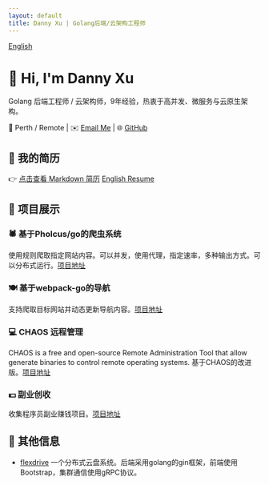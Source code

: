 ```yaml
---
layout: default
title: Danny Xu | Golang后端/云架构工程师
---
```

[English](index.md)
# 👋 Hi, I'm Danny Xu

Golang 后端工程师 / 云架构师，9年经验，热衷于高并发、微服务与云原生架构。

📍 Perth / Remote | ✉️ [Email Me](mailto:Dannyxuweb3@gmail.com) | 🌐 [GitHub](https://github.com/dannyxweb3)

## 🧾 我的简历
👉 [点击查看 Markdown 简历](./CV.zh.md) [English Resume](./CV.en.s.md)

## 🔧 项目展示

### 🕷️ 基于Pholcus/go的爬虫系统
使用规则爬取指定网站内容。可以并发，使用代理，指定速率，多种输出方式。可以分布式运行。[项目地址](https://github.com/dannyxweb3/pholcusrules)

### 🍽 基于webpack-go的导航
支持爬取目标网站并动态更新导航内容。[项目地址](https://github.com/dannyxweb3/webpack-go)

### 💻 CHAOS 远程管理
CHAOS is a free and open-source Remote Administration Tool that allow generate binaries to control remote operating systems. 基于CHAOS的改进版。[项目地址](https://github.com/dannyxweb3/CHAOS)

### 💵 副业创收
收集程序员副业赚钱项目。[项目地址](https://github.com/dannyxweb3/earningtacts)


## 📄 其他信息
- [flexdrive](https://github.com/uxff/flexdrive) 一个分布式云盘系统。后端采用golang的gin框架，前端使用Bootstrap，集群通信使用gRPC协议。
